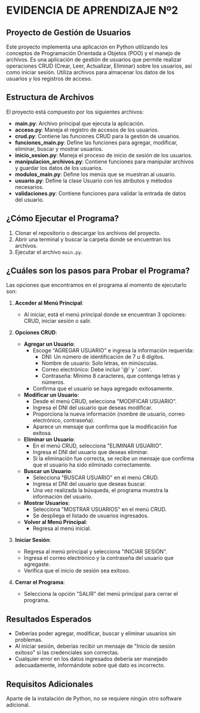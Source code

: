 # EVIDENCIA DE APRENDIZAJE Nº2

## Proyecto de Gestión de Usuarios

Este proyecto implementa una aplicación en Python utilizando los conceptos de Programación Orientada a Objetos (POO) y el manejo de archivos. Es una aplicación de gestión de usuarios que permite realizar operaciones CRUD (Crear, Leer, Actualizar, Eliminar) sobre los usuarios, así como iniciar sesión. Utiliza archivos para almacenar los datos de los usuarios y los registros de acceso.

## Estructura de Archivos

El proyecto está compuesto por los siguientes archivos:

- **main.py**: Archivo principal que ejecuta la aplicación.
- **acceso.py**: Maneja el registro de accesos de los usuarios.
- **crud.py**: Contiene las funciones CRUD para la gestión de usuarios.
- **funciones_main.py**: Define las funciones para agregar, modificar, eliminar, buscar y mostrar usuarios.
- **inicio_sesion.py**: Maneja el proceso de inicio de sesión de los usuarios.
- **manipulacion_archivos.py**: Contiene funciones para manipular archivos y guardar los datos de los usuarios.
- **modulos_main.py**: Define los menús que se muestran al usuario.
- **usuario.py**: Define la clase Usuario con los atributos y métodos necesarios.
- **validaciones.py**: Contiene funciones para validar la entrada de datos del usuario.

## ¿Cómo Ejecutar el Programa?

1. Clonar el repositorio o descargar los archivos del proyecto.
2. Abrir una terminal y buscar la carpeta donde se encuentran los archivos.
3. Ejecutar el archivo `main.py`.

## ¿Cuáles son los pasos para Probar el Programa?

Las opciones que encontramos en el programa al momento de ejecutarlo son:

1. **Acceder al Menú Principal**:
   - Al iniciar, está el menú principal donde se encuentran 3 opciones: CRUD, iniciar sesión o salir.

2. **Opciones CRUD**:
   - **Agregar un Usuario**:
     - Escoge "AGREGAR USUARIO" e ingresa la información requerida:
       - DNI: Un número de identificación de 7 u 8 dígitos.
       - Nombre de usuario: Solo letras, en minúsculas.
       - Correo electrónico: Debe incluir '@' y '.com'.
       - Contraseña: Mínimo 8 caracteres, que contenga letras y números.
     - Confirma que el usuario se haya agregado exitosamente.
   - **Modificar un Usuario**:
     - Desde el menú CRUD, selecciona "MODIFICAR USUARIO".
     - Ingresa el DNI del usuario que deseas modificar.
     - Proporciona la nueva información (nombre de usuario, correo electrónico, contraseña).
     - Aparece un mensaje que confirma que la modificación fue exitosa.
   - **Eliminar un Usuario**:
     - En el menú CRUD, selecciona "ELIMINAR USUARIO".
     - Ingresa el DNI del usuario que deseas eliminar.
     - Si la eliminación fue correcta, se recibe un mensaje que confirma que el usuario ha sido eliminado correctamente.
   - **Buscar un Usuario**:
     - Selecciona "BUSCAR USUARIO" en el menú CRUD.
     - Ingresa el DNI del usuario que deseas buscar.
     - Una vez realizada la búsqueda, el programa muestra la información del usuario.
   - **Mostrar Usuarios**:
     - Selecciona "MOSTRAR USUARIOS" en el menú CRUD.
     - Se despliega el listado de usuarios ingresados.
   - **Volver al Menú Principal**:
     - Regresa al menú inicial.

3. **Iniciar Sesión**:
   - Regresa al menú principal y selecciona "INICIAR SESIÓN".
   - Ingresa el correo electrónico y la contraseña del usuario que agregaste.
   - Verifica que el inicio de sesión sea exitoso.

4. **Cerrar el Programa**:
   - Selecciona la opción "SALIR" del menú principal para cerrar el programa.

## Resultados Esperados

- Deberías poder agregar, modificar, buscar y eliminar usuarios sin problemas.
- Al iniciar sesión, deberías recibir un mensaje de "Inicio de sesión exitoso" si las credenciales son correctas.
- Cualquier error en los datos ingresados debería ser manejado adecuadamente, informándote sobre qué dato es incorrecto.

## Requisitos Adicionales

Aparte de la instalación de Python, no se requiere ningún otro software adicional.

